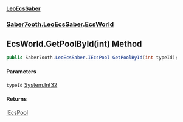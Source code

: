 #### [LeoEcsSaber](index.md 'index')
### [Saber7ooth.LeoEcsSaber](Saber7ooth.LeoEcsSaber.md 'Saber7ooth.LeoEcsSaber').[EcsWorld](EcsWorld.md 'Saber7ooth.LeoEcsSaber.EcsWorld')

## EcsWorld.GetPoolById(int) Method

```csharp
public Saber7ooth.LeoEcsSaber.IEcsPool GetPoolById(int typeId);
```
#### Parameters

<a name='Saber7ooth.LeoEcsSaber.EcsWorld.GetPoolById(int).typeId'></a>

`typeId` [System.Int32](https://docs.microsoft.com/en-us/dotnet/api/System.Int32 'System.Int32')

#### Returns
[IEcsPool](IEcsPool.md 'Saber7ooth.LeoEcsSaber.IEcsPool')